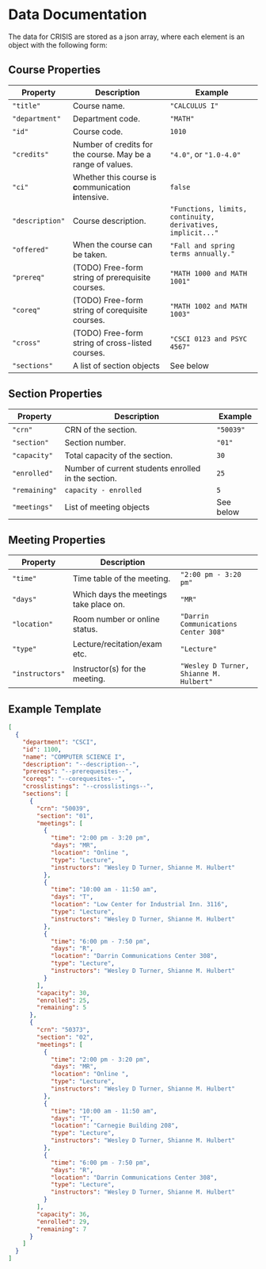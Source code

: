 # Data Documentation

The data for CRISIS are stored as a json array, where each element is
an object with the following form:

## Course Properties

| Property        | Description                                                 | Example                                                     |
|-----------------|-------------------------------------------------------------|-------------------------------------------------------------|
| `"title"`       | Course name.                                                | `"CALCULUS I"`                                              |
| `"department"`  | Department code.                                            | `"MATH"`                                                    |
| `"id"`          | Course code.                                                | `1010`                                                      |
| `"credits"`     | Number of credits for the course. May be a range of values. | `"4.0"`, or `"1.0-4.0"`                                     |
| `"ci"`          | Whether this course is **c**ommunication **i**ntensive.     | `false`                                                     |
| `"description"` | Course description.                                         | `"Functions, limits, continuity, derivatives, implicit..."` |
| `"offered"`     | When the course can be taken.                               | `"Fall and spring terms annually."`                         |
| `"prereq"`      | (TODO) Free-form string of prerequisite courses.            | `"MATH 1000 and MATH 1001"`                                 |
| `"coreq"`       | (TODO) Free-form string of corequisite courses.             | `"MATH 1002 and MATH 1003"`                                 |
| `"cross"`       | (TODO) Free-form string of cross-listed courses.            | `"CSCI 0123 and PSYC 4567"`                                 |
| `"sections"`    | A list of section objects                                   | See below                                                   |

## Section Properties

| Property      | Description                                         | Example   |
|---------------|-----------------------------------------------------|-----------|
| `"crn"`       | CRN of the section.                                 | `"50039"` |
| `"section"`   | Section number.                                     | `"01"`    |
| `"capacity"`  | Total capacity of the section.                      | `30`      |
| `"enrolled"`  | Number of current students enrolled in the section. | `25`      |
| `"remaining"` | `capacity - enrolled`                               | `5`       |
| `"meetings"`  | List of meeting objects                             | See below |

## Meeting Properties

| Property        | Description                            |                                         |
|-----------------|----------------------------------------|-----------------------------------------|
| `"time"`        | Time table of the meeting.             | `"2:00 pm - 3:20 pm"`                   |
| `"days"`        | Which days the meetings take place on. | `"MR"`                                  |
| `"location"`    | Room number or online status.          | `"Darrin Communications Center 308"`    |
| `"type"`        | Lecture/recitation/exam etc.           | `"Lecture"`                             |
| `"instructors"` | Instructor(s) for the meeting.         | `"Wesley D Turner, Shianne M. Hulbert"` |

## Example Template

```json
[
  {
    "department": "CSCI",
    "id": 1100,
    "name": "COMPUTER SCIENCE I",
    "description": "--description--",
    "prereqs": "--prerequesites--",
    "coreqs": "--corequesites--",
    "crosslistings": "--crosslistings--",
    "sections": [
      {
        "crn": "50039",
        "section": "01",
        "meetings": [
          {
            "time": "2:00 pm - 3:20 pm",
            "days": "MR",
            "location": "Online ",
            "type": "Lecture",
            "instructors": "Wesley D Turner, Shianne M. Hulbert"
          },
          {
            "time": "10:00 am - 11:50 am",
            "days": "T",
            "location": "Low Center for Industrial Inn. 3116",
            "type": "Lecture",
            "instructors": "Wesley D Turner, Shianne M. Hulbert"
          },
          {
            "time": "6:00 pm - 7:50 pm",
            "days": "R",
            "location": "Darrin Communications Center 308",
            "type": "Lecture",
            "instructors": "Wesley D Turner, Shianne M. Hulbert"
          }
        ],
        "capacity": 30,
        "enrolled": 25,
        "remaining": 5
      },
      {
        "crn": "50373",
        "section": "02",
        "meetings": [
          {
            "time": "2:00 pm - 3:20 pm",
            "days": "MR",
            "location": "Online ",
            "type": "Lecture",
            "instructors": "Wesley D Turner, Shianne M. Hulbert"
          },
          {
            "time": "10:00 am - 11:50 am",
            "days": "T",
            "location": "Carnegie Building 208",
            "type": "Lecture",
            "instructors": "Wesley D Turner, Shianne M. Hulbert"
          },
          {
            "time": "6:00 pm - 7:50 pm",
            "days": "R",
            "location": "Darrin Communications Center 308",
            "type": "Lecture",
            "instructors": "Wesley D Turner, Shianne M. Hulbert"
          }
        ],
        "capacity": 36,
        "enrolled": 29,
        "remaining": 7
      }
    ]
  }
]
```
